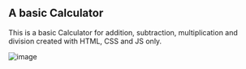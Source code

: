 ## A basic Calculator

This is a basic Calculator for addition, subtraction, multiplication and division created with HTML, CSS and JS only.

![image](https://github.com/user-attachments/assets/ccaa977e-4e00-42d8-a180-e4c8bcc99422)
